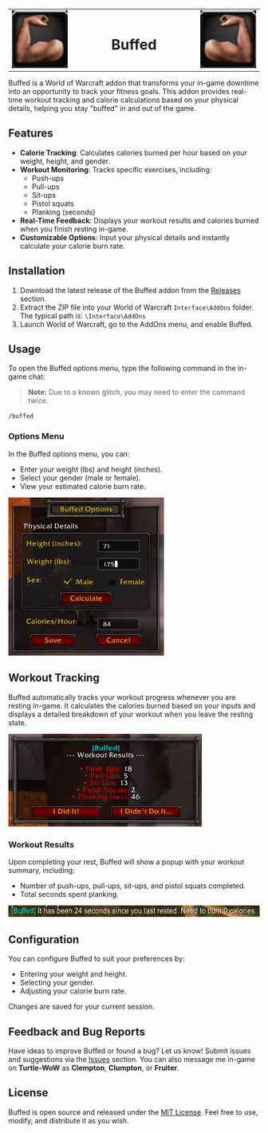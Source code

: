 <table align="center" style="width: 100%;">
    <tr>
        <td align="right" style="width: 25%;">
            <img src="https://raw.githubusercontent.com/wsmaxcy/Buffed/main/screenshots/buffed.png" 
                 alt="buffed" width="150" style="transform: scaleX(-1);"/>
        </td>
        <td align="center" style="width: 50%;">
            <h1 style="text-align: center;">Buffed</h1>
        </td>
        <td align="left" style="width: 25%;">
            <img src="https://raw.githubusercontent.com/wsmaxcy/Buffed/main/screenshots/buffed.png" 
                 alt="buffed" width="150"/>
        </td>
    </tr>
</table>


Buffed is a World of Warcraft addon that transforms your in-game downtime into an opportunity to track your fitness goals. This addon provides real-time workout tracking and calorie calculations based on your physical details, helping you stay "buffed" in and out of the game.

## Features

- **Calorie Tracking**: Calculates calories burned per hour based on your weight, height, and gender.
- **Workout Monitoring**: Tracks specific exercises, including:
  - Push-ups
  - Pull-ups
  - Sit-ups
  - Pistol squats
  - Planking (seconds)
- **Real-Time Feedback**: Displays your workout results and calories burned when you finish resting in-game.
- **Customizable Options**: Input your physical details and instantly calculate your calorie burn rate.

## Installation

1. Download the latest release of the Buffed addon from the [Releases](https://github.com/wsmaxcy/Buffed/releases) section.
2. Extract the ZIP file into your World of Warcraft `Interface\AddOns` folder. The typical path is: `\Interface\AddOns`
3. Launch World of Warcraft, go to the AddOns menu, and enable Buffed.

## Usage

To open the Buffed options menu, type the following command in the in-game chat:
> **Note:** Due to a known glitch, you may need to enter the command twice.

```
/buffed
```
### Options Menu

In the Buffed options menu, you can:
- Enter your weight (lbs) and height (inches).
- Select your gender (male or female).
- View your estimated calorie burn rate.

![Buffed Menu](https://raw.githubusercontent.com/wsmaxcy/Buffed/main/screenshots/menu.png)

## Workout Tracking

Buffed automatically tracks your workout progress whenever you are resting in-game. It calculates the calories burned based on your inputs and displays a detailed breakdown of your workout when you leave the resting state.

![Workout Summary](https://raw.githubusercontent.com/wsmaxcy/Buffed/main/screenshots/workout.png)

### Workout Results

Upon completing your rest, Buffed will show a popup with your workout summary, including:
- Number of push-ups, pull-ups, sit-ups, and pistol squats completed.
- Total seconds spent planking.

![Workout Results](https://raw.githubusercontent.com/wsmaxcy/Buffed/main/screenshots/message.png)

## Configuration

You can configure Buffed to suit your preferences by:
- Entering your weight and height.
- Selecting your gender.
- Adjusting your calorie burn rate.

Changes are saved for your current session.

## Feedback and Bug Reports

Have ideas to improve Buffed or found a bug? Let us know! Submit issues and suggestions via the [Issues](https://github.com/wsmaxcy/Buffed/issues) section. You can also message me in-game on **Turtle-WoW** as **Clempton**, **Clumpton**, or **Fruiter**.

## License

Buffed is open source and released under the [MIT License](https://github.com/git/git-scm.com/blob/main/MIT-LICENSE.txt). Feel free to use, modify, and distribute it as you wish.